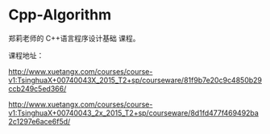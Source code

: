 # Cpp-Algorithm

郑莉老师的 C++语言程序设计基础 课程。

课程地址：

http://www.xuetangx.com/courses/course-v1:TsinghuaX+00740043X_2015_T2+sp/courseware/81f9b7e20c9c4850b29ccb249c5ed366/

http://www.xuetangx.com/courses/course-v1:TsinghuaX+00740043_2x_2015_T2+sp/courseware/8d1fd477f469492ba2c1297e6ace6f5d/
